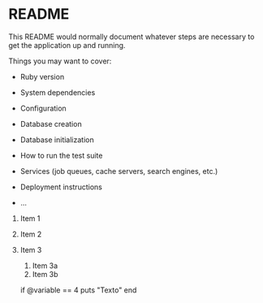 # README

This README would normally document whatever steps are necessary to get the
application up and running.

Things you may want to cover:

* Ruby version

* System dependencies

* Configuration

* Database creation

* Database initialization

* How to run the test suite

* Services (job queues, cache servers, search engines, etc.)

* Deployment instructions

* ...

1. Item 1
1. Item 2
1. Item 3
   1. Item 3a
   1. Item 3b


	if @variable == 4
		puts "Texto"
	end